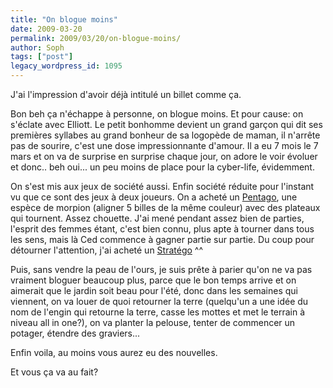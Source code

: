 ```yaml
---
title: "On blogue moins"
date: 2009-03-20
permalink: 2009/03/20/on-blogue-moins/
author: Soph
tags: ["post"]
legacy_wordpress_id: 1095
---
```


J'ai l'impression d'avoir déjà intitulé un billet comme ça.

Bon beh ça n'échappe à personne, on blogue moins. Et pour cause: on s'éclate avec Elliott. Le petit bonhomme devient un grand garçon qui dit ses premières syllabes au grand bonheur de sa logopède de maman, il n'arrête pas de sourire, c'est une dose impressionnante d'amour. Il a eu 7 mois le 7 mars et on va de surprise en surprise chaque jour, on adore le voir évoluer et donc.. beh oui... un peu moins de place pour la cyber-life, évidemment.

<!-- excerpt -->

On s'est mis aux jeux de société aussi. Enfin société réduite pour l'instant vu que ce sont des jeux à deux joueurs. On a acheté un [Pentago](http://www.pentago.com/home.html), une espèce de morpion (aligner 5 billes de la même couleur) avec des plateaux qui tournent. Assez chouette. J'ai mené pendant assez bien de parties, l'esprit des femmes étant, c'est bien connu, plus apte à tourner dans tous les sens, mais là Ced commence à gagner partie sur partie. Du coup pour détourner l'attention, j'ai acheté un [Stratégo](http://fr.wikipedia.org/wiki/Stratego) ^^

Puis, sans vendre la peau de l'ours, je suis prête à parier qu'on ne va pas vraiment bloguer beaucoup plus, parce que le bon temps arrive et on aimerait que le jardin soit beau pour l'été, donc dans les semaines qui viennent, on va louer de quoi retourner la terre (quelqu'un a une idée du nom de l'engin qui retourne la terre, casse les mottes et met le terrain à niveau all in one?), on va planter la pelouse, tenter de commencer un potager, étendre des graviers...

Enfin voila, au moins vous aurez eu des nouvelles.

Et vous ça va au fait?
